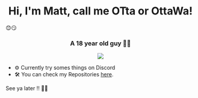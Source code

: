 <h1 align="center">Hi, I'm Matt, call me OTta or OttaWa! </h1> 😊😏
<h3 align="center">A 18 year old guy 🤷‍♂️</h3>

<p align="center"><a href="ottawapromail@gmail.om" target="blank"><img src="https://shields.io/badge/send_me-email-d44a3c?logo=gmail&style=for-the-badge"/></a> 
</p>


- ⚙ Currently try somes things on Discord
- 🛠 You can check my Repositories [here](https://github.com/DirOtta?tab=repositories).

See ya later !! 🐱‍👓


